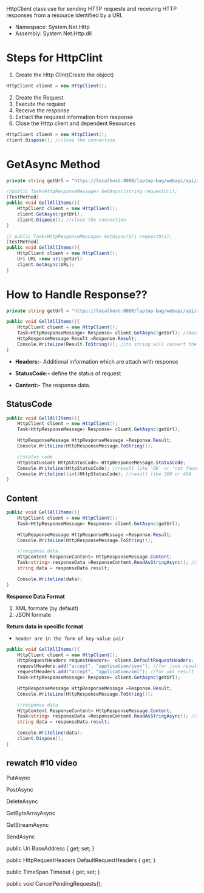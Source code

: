 
HttpClient class use for sending HTTP requests and receiving HTTP responses from a resource identified by a URI.

- Namespace: System.Net.Http
- Assembly: System.Net.Http.dll

# Steps for HttpClint

1. Create the Http Clint(Create the object)
```c#
HttpClient client = new HttpClient();
```
2. Create the Request
3. Execute the request
4. Receive the response
5. Extract the required information from response
6. Close the Htttp client and dependent Resources
```c#
HttpClient client = new HttpClient();
client.Dispose(); //close the connection
```

# GetAsync Method
```c#
private string getUrl = "https://localhost:8080/laptop-bag/webapi/api/all"

//public Task<HttpResponseMessage> GetAsync(string requestUri);
[TestMethod]
public void GellAllItems(){
    HttpClient client = new HttpClient();
    client.GetAsync(getUrl);
    client.Dispose(); //close the connection
}

// public Task<HttpResponseMessage> GetAsync(Uri requestUri);
[TestMethod]
public void GellAllItems(){
    HttpClient client = new HttpClient();
    Uri URL =new uri(getUrl)
    client.GetAsync(URL);
}       
```

# How to Handle Response??

```c#
private string getUrl = "https://localhost:8080/laptop-bag/webapi/api/all"

public void GellAllItems(){
    HttpClient client = new HttpClient();
    Task<HttpResponseMessage> Response= client.GetAsync(getUrl); //because return type of HttpClient is Task<HttpResponseMessage>
    HttpResponseMessage Result =Response.Result;
    Console.WriteLine(Result.ToString()); //to string will convert the object into string
}       
```

- **Headers:-** Additional information which are attach with response

- **StatusCode:-** define the status of request

-  **Content:-** The response data.

## StatusCode
```c#
public void GellAllItems(){
    HttpClient client = new HttpClient();
    Task<HttpResponseMessage> Response= client.GetAsync(getUrl);

    HttpResponseMessage HttpResponseMessage =Response.Result;
    Console.WriteLine(HttpResponseMessage.ToString());

    //status code
    HttpStatusCode HttpStatusCode= HttpResponseMessage.StatusCode;
    Console.Writeline(HttpStatusCode); //result like 'OK' or 'not found'
    Console.Writeline((int)HttpStatusCode); //result like 200 or 404
}       
```

## Content
```c#
public void GellAllItems(){
    HttpClient client = new HttpClient();
    Task<HttpResponseMessage> Response= client.GetAsync(getUrl);

    HttpResponseMessage HttpResponseMessage =Response.Result;
    Console.WriteLine(HttpResponseMessage.ToString());

    //response data
    HttpContent ResponseContent= HttpResponseMessage.Content;
    Task<string> responseData =ResponseContent.ReadAsStringAsync(); //to read the content from resourse
    string data = responseData.result;

    Console.Writeline(data);
}        
```
**Response Data Format**
 1.  XML formate (by default)
 2. JSON formate

**Return data in specific format**
- `header are in the form of key-value pair`
```c#
public void GellAllItems(){
    HttpClient client = new HttpClient();
    HttpRequestHeaders requestHeaders=  client.DefaultRequestHeaders;
    requestHeaders.add("accept", "application/json"); //for json result
    requestHeaders.add("accept", "application/xml"); //for xml result
    Task<HttpResponseMessage> Response= client.GetAsync(getUrl);

    HttpResponseMessage HttpResponseMessage =Response.Result;
    Console.WriteLine(HttpResponseMessage.ToString());

    //response data
    HttpContent ResponseContent= HttpResponseMessage.Content;
    Task<string> responseData =ResponseContent.ReadAsStringAsync(); //to read the content from resourse
    string data = responseData.result;

    Console.Writeline(data);
    client.Dispose();
}        
```
## rewatch #10 video
PutAsync

PostAsync

DeleteAsync

GetByteArrayAsync

GetStreamAsync

SendAsync

public Uri BaseAddress { get; set; }

public HttpRequestHeaders DefaultRequestHeaders { get; }

public TimeSpan Timeout { get; set; }

public void CancelPendingRequests();